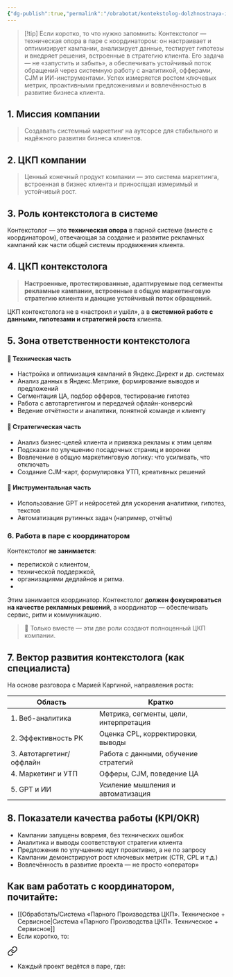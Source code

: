```yaml
---
{"dg-publish":true,"permalink":"/obrabotat/kontekstolog-dolzhnostnaya-instrukcziya/"}
---
```



> [!tip] Если коротко, то что нужно запомнить:
> Контекстолог — техническая опора в паре с координатором: он настраивает и оптимизирует кампании, анализирует данные, тестирует гипотезы и внедряет решения, встроенные в стратегию клиента. Его задача — не «запустить и забыть», а обеспечивать устойчивый поток обращений через системную работу с аналитикой, офферами, CJM и ИИ-инструментами. Успех измеряется ростом ключевых метрик, проактивными предложениями и вовлечённостью в развитие бизнеса клиента.


## 1. Миссия компании

> Создавать системный маркетинг на аутсорсе для стабильного и надёжного развития бизнеса клиентов.

## 2. ЦКП компании

> Ценный конечный продукт компании — это система маркетинга, встроенная в бизнес клиента и приносящая измеримый и устойчивый рост.

## 3. Роль контекстолога в системе
Контекстолог — это **техническая опора** в парной системе (вместе с координатором), отвечающая за создание и развитие рекламных кампаний как части общей системы продвижения клиента.
## 4. ЦКП контекстолога

> **Настроенные, протестированные, адаптируемые под сегменты рекламные кампании, встроенные в общую маркетинговую стратегию клиента и дающие устойчивый поток обращений.**

ЦКП контекстолога не в «настроил и ушёл», а в **системной работе с данными, гипотезами и стратегией роста** клиента.

## 5. Зона ответственности контекстолога
#### 🔧 Техническая часть
* Настройка и оптимизация кампаний в Яндекс.Директ и др. системах
* Анализ данных в Яндекс.Метрике, формирование выводов и предложений
* Сегментация ЦА, подбор офферов, тестирование гипотез
* Работа с автотаргетингом и передачей офлайн-конверсий
* Ведение отчётности и аналитики, понятной команде и клиенту

#### 🧠 Стратегическая часть
* Анализ бизнес-целей клиента и привязка рекламы к этим целям
* Подсказки по улучшению посадочных страниц и воронки
* Вовлечение в общую маркетинговую логику: что усиливать, что отключать
* Создание CJM-карт, формулировка УТП, креативных решений

#### 🤖 Инструментальная часть
* Использование GPT и нейросетей для ускорения аналитики, гипотез, текстов
* Автоматизация рутинных задач (например, отчёты)
### **6. Работа в паре с координатором**
Контекстолог **не занимается**:
* перепиской с клиентом,
* технической поддержкой,
* организациями дедлайнов и ритма.
* 
Этим занимается координатор. Контекстолог **должен фокусироваться на качестве рекламных решений**, а координатор — обеспечивать сервис, ритм и коммуникацию.

> 🎯 Только вместе — эти две роли создают полноценный ЦКП компании.
## 7. Вектор развития контекстолога (как специалиста)
На основе разговора с Марией Каргиной, направления роста:

| Область                  | Кратко                                 |
| ------------------------ | -------------------------------------- |
| 1. Веб-аналитика         | Метрика, сегменты, цели, интерпретация |
| 2. Эффективность РК      | Оценка CPL, корректировки, выводы      |
| 3. Автотаргетинг/оффлайн | Работа с данными, обучение стратегий   |
| 4. Маркетинг и УТП       | Офферы, CJM, поведение ЦА              |
| 5. GPT и ИИ              | Усиление мышления и автоматизация      |
## 8. Показатели качества работы (KPI/OKR)

* Кампании запущены вовремя, без технических ошибок
* Аналитика и выводы соответствуют стратегии клиента
* Предложения по улучшению идут проактивно, а не по запросу
* Кампании демонстрируют рост ключевых метрик (CTR, CPL и т.д.)
* Вовлечённость в развитие проекта — не просто «оператор»

## Как вам работать с координатором, почитайте:
- [[Обработать/Система «Парного Производства ЦКП».  Техническое + Сервисное\|Система «Парного Производства ЦКП».  Техническое + Сервисное]]
- Если коротко, то: 
<div class="transclusion internal-embed is-loaded"><a class="markdown-embed-link" href="/obrabotat/sistema-parnogo-proizvodstva-cz-kp-tehnicheskoe-servisnoe/#133242" aria-label="Open link"><svg xmlns="http://www.w3.org/2000/svg" width="24" height="24" viewBox="0 0 24 24" fill="none" stroke="currentColor" stroke-width="2" stroke-linecap="round" stroke-linejoin="round" class="svg-icon lucide-link"><path d="M10 13a5 5 0 0 0 7.54.54l3-3a5 5 0 0 0-7.07-7.07l-1.72 1.71"></path><path d="M14 11a5 5 0 0 0-7.54-.54l-3 3a5 5 0 0 0 7.07 7.07l1.71-1.71"></path></svg></a><div class="markdown-embed">



- Каждый проект ведётся в паре, где: 

</div></div>

